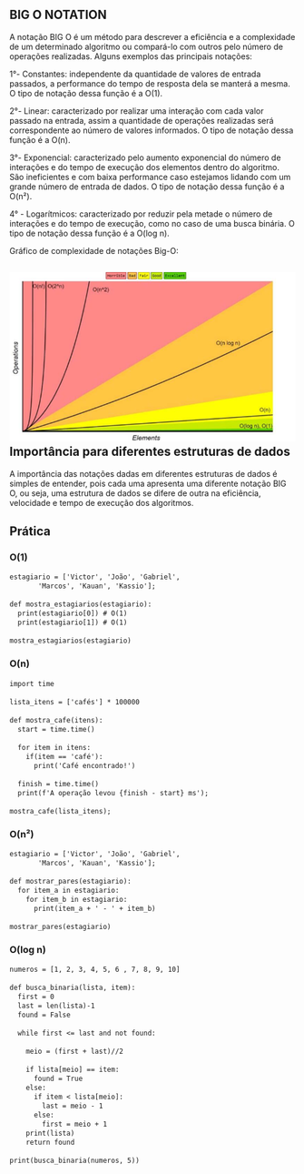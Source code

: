## BIG O NOTATION

<span dir="">A notação BIG O é um método para descrever a eficiência e a complexidade de um determinado algoritmo ou compará-lo com outros pelo número de operações realizadas</span>. Alguns exemplos das principais notações:

<span dir="">1°- Constantes: independente da quantidade de valores de entrada passados, a performance do tempo de resposta dela se manterá a mesma. O tipo de notação dessa função é a O(1).</span>

<span dir="">2°- Linear: caracterizado por realizar uma interação com cada valor passado na entrada, assim a quantidade de operações realizadas será correspondente ao número de valores informados. O tipo de notação dessa função é a O(n).</span>

<span dir="">3°- Exponencial: caracterizado pelo aumento exponencial do número de interações e do tempo de execução dos elementos dentro do algoritmo. São ineficientes e com baixa performance caso estejamos lidando com um grande número de entrada de dados.</span> <span dir="">O tipo de notação dessa função é a O(n²).</span>

<span dir="">4° - Logarítmicos: caracterizado por reduzir pela metade o número de interações e do tempo de execução, como no caso de uma busca binária. O tipo de notação dessa função é a O(log n).</span>

<span dir="">Gráfico de complexidade de notações Big-O:</span>

## ![image](uploads/8783284776d84e1717e8f85efc28d9a9/image.png)Importância para diferentes estruturas de dados

<span dir="">A importância das notações dadas em diferentes estruturas de dados é simples de entender, pois cada uma apresenta uma diferente notação BIG O, ou seja, uma estrutura de dados se difere de outra na eficiência, velocidade e tempo de execução dos algoritmos.</span>

## Prática

### O(1)

```
estagiario = ['Victor', 'João', 'Gabriel', 
	   'Marcos', 'Kauan', 'Kassio'];

def mostra_estagiarios(estagiario):
  print(estagiario[0]) # O(1)
  print(estagiario[1]) # O(1)

mostra_estagiarios(estagiario)
```

### O(n)

```
import time

lista_itens = ['cafés'] * 100000

def mostra_cafe(itens):
  start = time.time()

  for item in itens:
    if(item == 'café'):
      print('Café encontrado!')

  finish = time.time()
  print(f'A operação levou {finish - start} ms');

mostra_cafe(lista_itens);
```

### O(n²)

```
estagiario = ['Victor', 'João', 'Gabriel', 
	   'Marcos', 'Kauan', 'Kassio'];

def mostrar_pares(estagiario):
  for item_a in estagiario:
    for item_b in estagiario:
      print(item_a + ' - ' + item_b)

mostrar_pares(estagiario)
```

### O(log n)

```
numeros = [1, 2, 3, 4, 5, 6 , 7, 8, 9, 10]

def busca_binaria(lista, item):
  first = 0
  last = len(lista)-1
  found = False

  while first <= last and not found:

    meio = (first + last)//2
    
    if lista[meio] == item:
      found = True
    else:
      if item < lista[meio]:
        last = meio - 1
      else:
        first = meio + 1
    print(lista)
    return found

print(busca_binaria(numeros, 5))
```